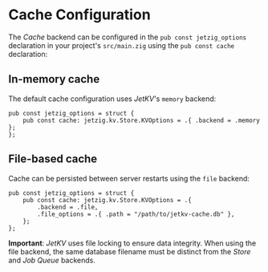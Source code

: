 # Cache Configuration

The _Cache_ backend can be configured in the `pub const jetzig_options` declaration in your project's `src/main.zig` using the `pub const cache` declaration:

## In-memory cache

The default cache configuration uses _JetKV_'s `memory` backend:

```zig
pub const jetzig_options = struct {
    pub const cache: jetzig.kv.Store.KVOptions = .{ .backend = .memory };
};
```

## File-based cache

Cache can be persisted between server restarts using the `file` backend:

```zig
pub const jetzig_options = struct {
    pub const cache: jetzig.kv.Store.KVOptions = .{
        .backend = .file,
        .file_options = .{ .path = "/path/to/jetkv-cache.db" },
    };
};
```

**Important**: _JetKV_ uses file locking to ensure data integrity. When using the file backend, the same database filename must be distinct from the _Store_ and _Job Queue_ backends.
